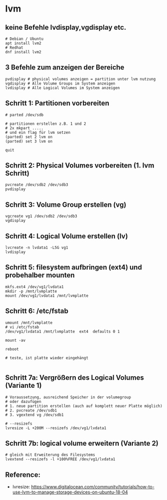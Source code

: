 # lvm 

## keine Befehle lvdisplay,vgdisplay etc.

```
# Debian / Ubuntu 
apt install lvm2
# Redhat 
dnf install lvm2 
```

## 3 Befehle zum anzeigen der Bereiche 

```
pvdisplay # physical volumes anzeigen = partition unter lvm nutzung
vgdisplay # Alle Volume Groups im System anzeigen
lvdisplay # Alle Logical Volumes im System anzeigen
```

## Schritt 1: Partitionen vorbereiten 

```
# parted /dev/sdb

# partitionen erstellen z.B. 1 und 2 
# 2x mkpart .....
# und ein flag für lvm setzen
(parted) set 2 lvm on
(parted) set 3 lvm on 

quit 
```

## Schritt 2: Physical Volumes vorbereiten (1. lvm Schritt) 

```
pvcreate /dev/sdb2 /dev/sdb3
pvdisplay 
```

## Schritt 3: Volume Group erstellen (vg) 

```
vgcreate vg1 /dev/sdb2 /dev/sdb3
vgdisplay
```

## Schritt 4: Logical Volume erstellen (lv) 

```
lvcreate -n lvdata1 -L5G vg1
lvdisplay
```

## Schritt 5: filesystem aufbringen (ext4) und probehalber mounten 

```
mkfs.ext4 /dev/vg1/lvdata1
mkdir -p /mnt/lvmplatte
mount /dev/vg1/lvdata1 /mnt/lvmplatte
```

## Schritt 6: /etc/fstab 

```
umount /mnt/lvmplatte
# vi /etc/fstab 
/dev/vg1/lvdata1 /mnt/lvmplatte  ext4  defaults 0 1 

mount -av

reboot 

# teste, ist platte wieder eingehängt


```

## Schritt 7a: Vergrößern des Logical Volumes (Variante 1)

```
# Voraussetzung, ausreichend Speicher in der volumegroup 
# oder dazufügen
# 1. neue partition erstellen (auch auf komplett neuer Platte möglich) 
# 2. pvcreate /dev/sdb1 
# 3. vgextend vg /dev/sdb1 

# --resizefs
lvresize -L +200M --resizefs /dev/vg1/lvdata1

```

## Schritt 7b: logical volume erweitern (Variante 2)  

```
# gleich mit Erweiterung des Filesystems 
lvextend --resizefs -l +100%FREE /dev/vg1/lvdata1

```


## Reference:

   
  * lvresize: https://www.digitalocean.com/community/tutorials/how-to-use-lvm-to-manage-storage-devices-on-ubuntu-18-04
